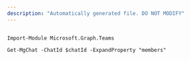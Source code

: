 ```yaml
---
description: "Automatically generated file. DO NOT MODIFY"
---
```


```powershellv2

Import-Module Microsoft.Graph.Teams

Get-MgChat -ChatId $chatId -ExpandProperty "members" 

```